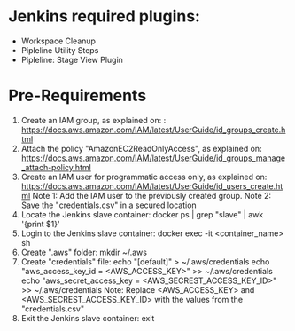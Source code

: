 # Jenkins required plugins:
* Workspace Cleanup
* Pipleline Utility Steps
* Pipleline: Stage View Plugin

# Pre-Requirements
1. Create an IAM group, as explained on:
: https://docs.aws.amazon.com/IAM/latest/UserGuide/id_groups_create.html
2. Attach the policy "AmazonEC2ReadOnlyAccess", as explained on:
  https://docs.aws.amazon.com/IAM/latest/UserGuide/id_groups_manage_attach-policy.html
3. Create an IAM user for programmatic access only, as explained on:
  https://docs.aws.amazon.com/IAM/latest/UserGuide/id_users_create.html
  Note 1: Add the IAM user to the previously created group.
  Note 2: Save the "credentials.csv" in a secured location
4. Locate the Jenkins slave container:
  docker ps | grep "slave" | awk '{print $1}'
5. Login to the Jenkins slave container:
  docker exec -it <container_name> sh
6. Create ".aws" folder:
  mkdir ~/.aws
7. Create "credentials" file:
  echo "[default]" > ~/.aws/credentials
  echo "aws_access_key_id = <AWS_ACCESS_KEY>" >> ~/.aws/credentials
  echo "aws_secret_access_key = <AWS_SECREST_ACCESS_KEY_ID>" >> ~/.aws/credentials
  Note: Replace <AWS_ACCESS_KEY> and <AWS_SECREST_ACCESS_KEY_ID> with the values from the "credentials.csv"
8. Exit the Jenkins slave container:
  exit
